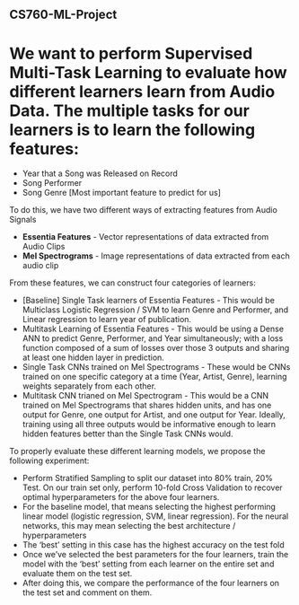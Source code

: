 ## CS760-ML-Project

# We want to perform Supervised Multi-Task Learning to evaluate how different learners learn from Audio Data. The multiple tasks for our learners is to learn the following features:

* Year that a Song was Released on Record
* Song Performer
* Song Genre [Most important feature to predict for us]


To do this, we have two different ways of extracting features from Audio Signals
* **Essentia Features** - Vector representations of data extracted from Audio Clips
* **Mel Spectrograms** - Image representations of data extracted from each audio clip


From these features, we can construct four categories of learners:
* [Baseline] Single Task learners of Essentia Features - This would be Multiclass Logistic Regression / SVM to learn Genre and Performer, and Linear regression to learn year of publication.
* Multitask Learning of Essentia Features - This would be using a Dense ANN to predict Genre, Performer, and Year simultaneously; with a loss function composed of a sum of losses over those 3 outputs and sharing at least one hidden layer in prediction.
* Single Task CNNs trained on Mel Spectrograms - These would be CNNs trained on one specific category at a time (Year, Artist, Genre), learning weights separately from each other.
* Multitask CNN trianed on Mel Spectrogram - This would be a CNN trained on Mel Spectrograms that shares hidden units, and has one output for Genre, one output for Artist, and one output for Year. Ideally, training using all three outputs would be informative enough to learn hidden features better than the Single Task CNNs would.

To properly evaluate these different learning models, we propose the following experiment:

* Perform Stratified Sampling to split our dataset into 80% train, 20% Test.
On our train set only, perform 10-fold Cross Validation to recover optimal hyperparameters for the above four learners.
* For the baseline model, that means selecting the highest performing linear model (logistic regression, SVM, linear regression). For the neural networks, this may mean selecting the best architecture / hyperparameters
* The ‘best’ setting in this case has the highest accuracy on the test fold
* Once we’ve selected the best parameters for the four learners, train the model with the ‘best’ setting from each learner on the entire set and evaluate them on the test set.
* After doing this, we compare the performance of the four learners on the test set and comment on them.
